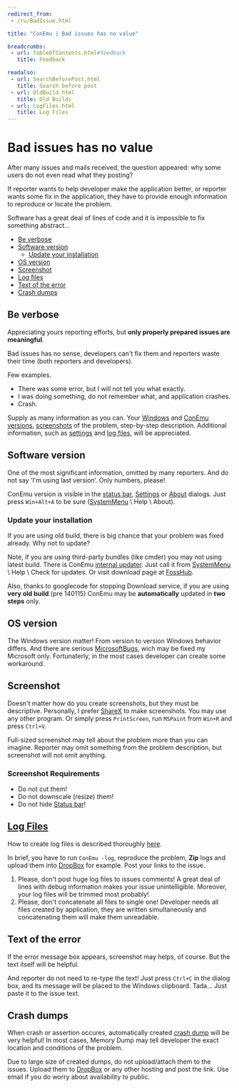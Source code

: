 ```yaml
---
redirect_from:
 - /ru/BadIssue.html

title: "ConEmu | Bad issues has no value"

breadcrumbs:
 - url: TableOfContents.html#feedback
   title: Feedback

readalso:
 - url: SearchBeforePost.html
   title: Search before post
 - url: OldBuild.html
   title: Old Builds
 - url: LogFiles.html
   title: Log Files
---
```


# Bad issues has no value

After many issues and mails received, the question appeared:
why some users do not even read what they posting?

If reporter wants to help developer make the application better,
or reporter wants some fix in the application,
they have to provide enough information to reproduce or locate the problem.

Software has a great deal of lines of code and
it is impossible to fix something abstract...

* [Be verbose](#Be_verbose)
* [Software version](#Software_version)
  * [Update your installation](#Update_your_installation)
* [OS version](#OS_version)
* [Screenshot](#Screenshot)
* [Log files](#LogFiles)
* [Text of the error](#Text_of_the_error)
* [Crash dumps](#Crash_dumps)



## <a id="Be_verbose"/> Be verbose

Appreciating yours reporting efforts, but
**only properly prepared issues are meaningful**.

Bad issues has no sense, developers can't fix them and
reporters waste their time (both reporters and developers).

Few examples.

* There was some error, but I will not tell you what exactly.
* I was doing something, do not remember what, and application crashes.
* Crash.

Supply as many information as you can.
Your [Windows](#OS_version) and [ConEmu versions](#Software_version),
[screenshots](#Screenshot) of the problem,
step-by-step description.
Additional information,
such as [settings](ConEmuXml.html) and [log files](LogFiles.html),
will be appreciated.




## <a id="Software_version"/> Software version

One of the most significant information, omitted by many reporters.
And do not say ‘I'm using last version’.
Only numbers, please!

ConEmu version is visible in the [status bar](StatusBar.html),
[Settings](Settings.html) or [About](AboutDialog.html) dialogs.
Just press `Win+Alt+A` to be sure ([SystemMenu](SystemMenu.html) \ Help \ About).




### <a id="Update_your_installation"/> Update your installation

If you are using old build, there is big chance
that your problem was fixed already.
Why not to update?

Note, if you are using third-party bundles (like cmder)
you may not using latest build.
There is ConEmu [internal updater](UpdateModes.html).
Just call it from [SystemMenu](SystemMenu.html) \ Help \ Check for updates.
Or visit download page at [FossHub](http://www.fosshub.com/ConEmu.html).

Also, thanks to googlecode for stopping Download service,
if you are using **very old build** (pre 140115)
ConEmu may be **automatically** updated in **two steps** only.




## <a id="OS_version"/> OS version

The Windows version matter!
From version to version Windows behavior differs.
And there are serious [MicrosoftBugs](MicrosoftBugs.html),
wich may be fixed my Microsoft only.
Fortunaterly, in the most cases developer can create some workaround.




## <a id="Screenshot"/> Screenshot

Doesn't matter how do you create screenshots, but they must be descriptive.
Personally, I prefer [ShareX](http://getsharex.com/) to make screenshots.
You may use any other program.
Or simply press `PrintScreen`, run `MSPaint` from `Win+R` and press `Ctrl+V`.

Full-sized screenshot may tell about the problem more than you can imagine.
Reporter may omit something from the problem description,
but screenshot will not omit anything.

### <a id="Screenshot-Requirements"/> Screenshot Requirements

* Do not cut them!
* Do not downscale (resize) them!
* Do not hide [Status bar](StatusBar.html)!




## <a id="LogFiles"/> [Log Files](LogFiles.html)

How to create log files is described thoroughly [here](LogFiles.html).

In brief, you have to run `ConEmu -log`, reproduce the problem,
**Zip** logs and upload them into [DropBox](DropBox.html) for example.
Post your links to the issue.

1. Please, don't post huge log files to issues comments!
   A great deal of lines with debug information makes
   your issue unintelligible. Moreover, your log files
   will be trimmed most probably!
2. Please, don't concatenate all files to single one!
   Developer needs all files created by application,
   they are written simultaneously and concatenating them
   will make them unreadable.




## <a id="Text_of_the_error"/> Text of the error

If the error message box appears, screenshot may helps, of course.
But the text itself will be helpful.

And reporter do not need to re-type the text!
Just press `Ctrl+C` in the dialog box, and its message will be placed
to the Windows clipboard. Tada... Just paste it to the issue text.




## <a id="Crash_dumps"/> Crash dumps

When crash or assertion occures, automatically created
[crash dump](CrashDump.html) will be very helpful!
In most cases, Memory Dump may tell developer the exact location
and conditions of the problem.

Due to large size of created dumps, do not upload/attach them to the issues.
Upload them to [DropBox](DropBox.html) or any other hosting and post the link.
Use email if you do worry about availability to public.
